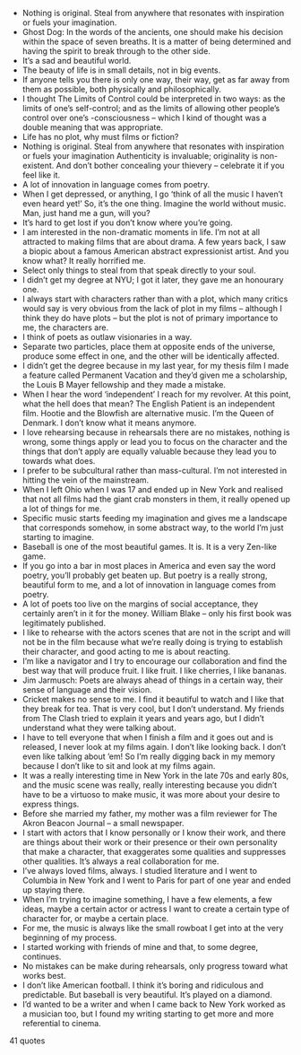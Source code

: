 - Nothing is original. Steal from anywhere that resonates with inspiration or fuels your imagination.
 - Ghost Dog: In the words of the ancients, one should make his decision within the space of seven breaths. It is a matter of being determined and having the spirit to break through to the other side.
 - It’s a sad and beautiful world.
 - The beauty of life is in small details, not in big events.
 - If anyone tells you there is only one way, their way, get as far away from them as possible, both physically and philosophically.
 - I thought The Limits of Control could be interpreted in two ways: as the limits of one’s self-control; and as the limits of allowing other people’s control over one’s -consciousness – which I kind of thought was a double meaning that was appropriate.
 - Life has no plot, why must films or fiction?
 - Nothing is original. Steal from anywhere that resonates with inspiration or fuels your imagination Authenticity is invaluable; originality is non-existent. And don’t bother concealing your thievery – celebrate it if you feel like it.
 - A lot of innovation in language comes from poetry.
 - When I get depressed, or anything, I go ‘think of all the music I haven’t even heard yet!’ So, it’s the one thing. Imagine the world without music. Man, just hand me a gun, will you?
 - It’s hard to get lost if you don’t know where you’re going.
 - I am interested in the non-dramatic moments in life. I’m not at all attracted to making films that are about drama. A few years back, I saw a biopic about a famous American abstract expressionist artist. And you know what? It really horrified me.
 - Select only things to steal from that speak directly to your soul.
 - I didn’t get my degree at NYU; I got it later, they gave me an honourary one.
 - I always start with characters rather than with a plot, which many critics would say is very obvious from the lack of plot in my films – although I think they do have plots – but the plot is not of primary importance to me, the characters are.
 - I think of poets as outlaw visionaries in a way.
 - Separate two particles, place them at opposite ends of the universe, produce some effect in one, and the other will be identically affected.
 - I didn’t get the degree because in my last year, for my thesis film I made a feature called Permanent Vacation and they’d given me a scholarship, the Louis B Mayer fellowship and they made a mistake.
 - When I hear the word ‘independent’ I reach for my revolver. At this point, what the hell does that mean? The English Patient is an independent film. Hootie and the Blowfish are alternative music. I’m the Queen of Denmark. I don’t know what it means anymore.
 - I love rehearsing because in rehearsals there are no mistakes, nothing is wrong, some things apply or lead you to focus on the character and the things that don’t apply are equally valuable because they lead you to towards what does.
 - I prefer to be subcultural rather than mass-cultural. I’m not interested in hitting the vein of the mainstream.
 - When I left Ohio when I was 17 and ended up in New York and realised that not all films had the giant crab monsters in them, it really opened up a lot of things for me.
 - Specific music starts feeding my imagination and gives me a landscape that corresponds somehow, in some abstract way, to the world I’m just starting to imagine.
 - Baseball is one of the most beautiful games. It is. It is a very Zen-like game.
 - If you go into a bar in most places in America and even say the word poetry, you’ll probably get beaten up. But poetry is a really strong, beautiful form to me, and a lot of innovation in language comes from poetry.
 - A lot of poets too live on the margins of social acceptance, they certainly aren’t in it for the money. William Blake – only his first book was legitimately published.
 - I like to rehearse with the actors scenes that are not in the script and will not be in the film because what we’re really doing is trying to establish their character, and good acting to me is about reacting.
 - I’m like a navigator and I try to encourage our collaboration and find the best way that will produce fruit. I like fruit. I like cherries, I like bananas.
 - Jim Jarmusch: Poets are always ahead of things in a certain way, their sense of language and their vision.
 - Cricket makes no sense to me. I find it beautiful to watch and I like that they break for tea. That is very cool, but I don’t understand. My friends from The Clash tried to explain it years and years ago, but I didn’t understand what they were talking about.
 - I have to tell everyone that when I finish a film and it goes out and is released, I never look at my films again. I don’t like looking back. I don’t even like talking about ’em! So I’m really digging back in my memory because I don’t like to sit and look at my films again.
 - It was a really interesting time in New York in the late 70s and early 80s, and the music scene was really, really interesting because you didn’t have to be a virtuoso to make music, it was more about your desire to express things.
 - Before she married my father, my mother was a film reviewer for The Akron Beacon Journal – a small newspaper.
 - I start with actors that I know personally or I know their work, and there are things about their work or their presence or their own personality that make a character, that exaggerates some qualities and suppresses other qualities. It’s always a real collaboration for me.
 - I’ve always loved films, always. I studied literature and I went to Columbia in New York and I went to Paris for part of one year and ended up staying there.
 - When I’m trying to imagine something, I have a few elements, a few ideas, maybe a certain actor or actress I want to create a certain type of character for, or maybe a certain place.
 - For me, the music is always like the small rowboat I get into at the very beginning of my process.
 - I started working with friends of mine and that, to some degree, continues.
 - No mistakes can be make during rehearsals, only progress toward what works best.
 - I don’t like American football. I think it’s boring and ridiculous and predictable. But baseball is very beautiful. It’s played on a diamond.
 - I’d wanted to be a writer and when I came back to New York worked as a musician too, but I found my writing starting to get more and more referential to cinema.

41 quotes